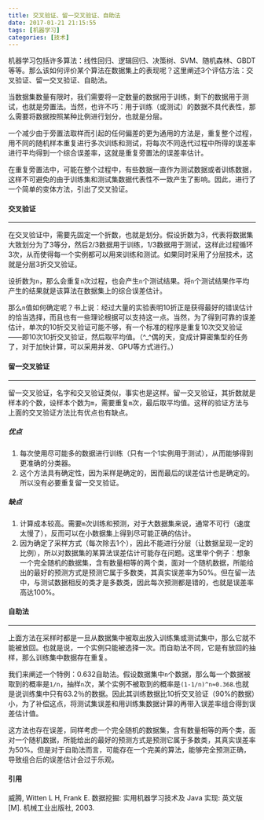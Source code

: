 ```yaml
---
title: 交叉验证、留一交叉验证、自助法
date: 2017-01-21 21:15:55
tags: [机器学习]
categories: [技术]
---
```

机器学习包括许多算法：线性回归、逻辑回归、决策树、SVM、随机森林、GBDT等等。那么该如何评价某个算法在数据集上的表现呢？这里阐述3个评估方法：交叉验证、留一交叉验证、自助法。

当数据集数量有限时，我们需要将一定数量的数据用于训练，剩下的数据用于测试，也就是旁置法。当然，也许不巧：用于训练（或测试）的数据不具代表性，那么需要将数据按照某种比例进行划分，也就是分层。

一个减少由于旁置法取样而引起的任何偏差的更为通用的方法是，重复整个过程，用不同的随机样本重复进行多次训练和测试，将每次不同迭代过程中所得的误差率进行平均得到一个综合误差率，这就是重复旁置法的误差率估计。

在重复旁置法中，可能在整个过程中，有些数据一直作为测试数据或者训练数据，这样不可避免的由于训练集和测试集数据代表性不一致产生了影响。因此，进行了一个简单的变体方法，引出了交叉验证。

<!-- more -->

#### 交叉验证
---
在交叉验证中，需要先固定一个折数，也就是划分。假设折数为3，代表将数据集大致划分为了3等分，然后2/3数据用于训练，1/3数据用于测试，这样此过程循环3次，从而使得每一个实例都可以用来训练和测试。如果同时采用了分层技术，这就是分层3折交叉验证。

设折数为`n`，那么会重复`n`次过程，也会产生`n`个测试结果。将`n`个测试结果作平均产生的结果就是该算法在数据集上的综合误差估计。

那么`n`值如何确定呢？书上说：经过大量的实验表明10折正是获得最好的错误估计的恰当选择，而且也有一些理论根据可以支持这一点。当然，为了得到可靠的误差估计，单次的10折交叉验证可能不够，有一个标准的程序是重复10次交叉验证——即10次10折交叉验证，然后取平均值。（^_^偶的天，变成计算密集型的任务了，对于加快计算，可以采用并发、GPU等方式进行。）

#### 留一交叉验证
---
留一交叉验证，名字和交叉验证类似，事实也是这样。留一交叉验证，其折数就是样本的个数，设样本个数为`m`，需要重复`m`次，最后取平均值。这样的验证方法与上面的交叉验证方法比有优点也有缺点。

##### 优点

1. 每次使用尽可能多的数据进行训练（只有一个1实例用于测试），从而能够得到更准确的分类器。
2. 这个方法具有确定性，因为采样是确定的，因而最后的误差估计也是确定的。所以没有必要重复留一交叉验证。

##### 缺点
1. 计算成本较高。需要`m`次训练和预测，对于大数据集来说，通常不可行（速度太慢了），反而可以在小数据集上得到尽可能正确的估计。
2. 因为确定了采样方式（每次除去1个），因此不能进行分层（让数据呈现一定的比例），所以对数据集的某算法误差估计可能存在问题。这里举个例子：想象一个完全随机的数据集，含有数量相等的两个类，面对一个随机数据，所能给出的最好的预测方式是预测它属于多数类，其真实误差率为50%。但在留一法中，与测试数据相反的类才是多数类，因此每次预测都是错的，也就是误差率高达100%。

#### 自助法
---
上面方法在采样时都是一旦从数据集中被取出放入训练集或测试集中，那么它就不能被放回。也就是说，一个实例只能被选择一次。而自助法不同，它是有放回的抽样，那么训练集中数据存在重复。

我们来阐述一个特例：0.632自助法。假设数据集中`n`个数据，那么每一个数据被取到的概率是`1/n`，抽样`n`次，某个实例不被取到的概率是`(1-1/n)^n≈0.368`.也就是说训练集中只有63.2％的数据。因此其训练数据比10折交叉验证（90%的数据）小，为了补偿这点，将测试集误差和用训练集数据计算的再带入误差率组合得到误差估计值。

这方法也存在误差，同样考虑一个完全随机的数据集，含有数量相等的两个类，面对一个随机数据，所能给出的最好的预测方式是预测它属于多数类，其真实误差率为50%。但是对于自助法而言，可能存在一个完美的算法，能够完全预测正确，导致组合后的误差估计会过于乐观。

#### 引用
威腾, Witten L H, Frank E. 数据挖掘: 实用机器学习技术及 Java 实现: 英文版[M]. 机械工业出版社, 2003.